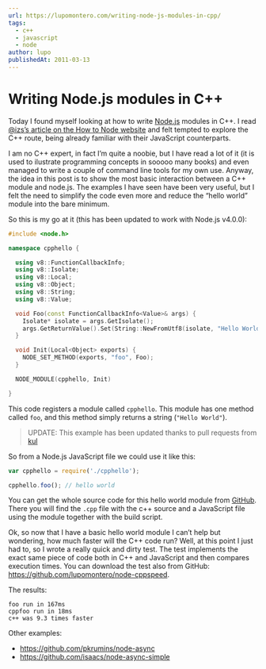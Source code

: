```yaml
---
url: https://lupomontero.com/writing-node-js-modules-in-cpp/
tags:
  - c++
  - javascript
  - node
author: lupo
publishedAt: 2011-03-13
---
```


# Writing Node.js modules in C++

Today I found myself looking at how to write [Node.js](https://nodejs.org)
modules in C++. I read [@izs’s article on the How to Node website](https://howtonode.org/how-to-module)
and felt tempted to explore the C++ route, being already familiar with their
JavaScript counterparts.

I am no C++ expert, in fact I’m quite a noobie, but I have read a lot of it (it
is used to ilustrate programming concepts in sooooo many books) and even managed
to write a couple of command line tools for my own use. Anyway, the idea in this
post is to show the most basic interaction between a C++ module and node.js. The
examples I have seen have been very useful, but I felt the need to simplify the
code even more and reduce the “hello world” module into the bare minimum.

So this is my go at it (this has been updated to work with Node.js v4.0.0):

```c++
#include <node.h>

namespace cpphello {

  using v8::FunctionCallbackInfo;
  using v8::Isolate;
  using v8::Local;
  using v8::Object;
  using v8::String;
  using v8::Value;

  void Foo(const FunctionCallbackInfo<Value>& args) {
    Isolate* isolate = args.GetIsolate();
    args.GetReturnValue().Set(String::NewFromUtf8(isolate, "Hello World"));
  }

  void Init(Local<Object> exports) {
    NODE_SET_METHOD(exports, "foo", Foo);
  }

  NODE_MODULE(cpphello, Init)

}
```

This code registers a module called `cpphello`. This module has one method
called `foo`, and this method simply returns a string (`"Hello World"`).

> UPDATE: This example has been updated thanks to pull requests from [kul](https://github.com/lupomontero/node-cpphello/pull/2)

So from a Node.js JavaScript file we could use it like this:

```js
var cpphello = require('./cpphello');

cpphello.foo(); // hello world
```

You can get the whole source code for this hello world module from
[GitHub](https://github.com/lupomontero/node-cpphello). There you will find the
`.cpp` file with the c++ source and a JavaScript file using the module together
with the build script.

Ok, so now that I have a basic hello world module I can’t help but wondering,
how much faster will the C++ code run? Well, at this point I just had to, so I
wrote a really quick and dirty test. The test implements the exact same piece of
code both in C++ and JavaScript and then compares execution times. You can
download the test also from GitHub: https://github.com/lupomontero/node-cppspeed.

The results:

```
foo run in 167ms
cppfoo run in 18ms
c++ was 9.3 times faster
```

Other examples:

* https://github.com/pkrumins/node-async
* https://github.com/isaacs/node-async-simple
